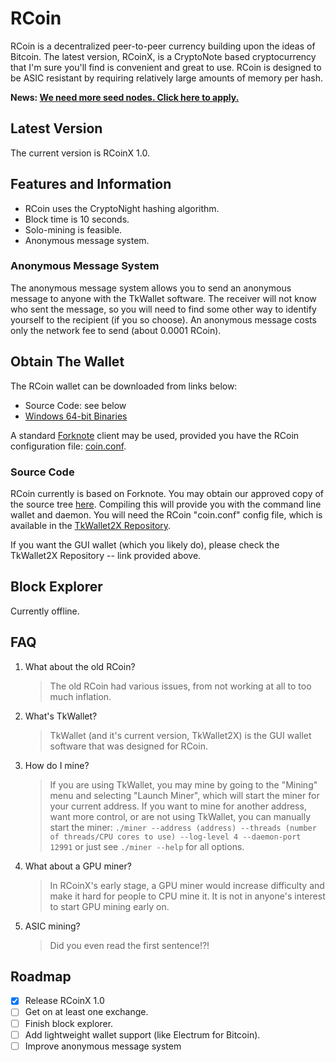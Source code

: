 # RCoin

RCoin is a decentralized peer-to-peer currency building upon the ideas of Bitcoin. The latest version, RCoinX, is a CryptoNote based cryptocurrency that I'm sure you'll find is convenient and great to use. RCoin is designed to be ASIC resistant by requiring relatively
large amounts of memory per hash.

**News: [We need more seed nodes. Click here to apply.](https://github.com/tinyrcoin/tkwallet/issues/1)**

## Latest Version

The current version is RCoinX 1.0.

## Features and Information

* RCoin uses the CryptoNight hashing algorithm.
* Block time is 10 seconds.
* Solo-mining is feasible.
* Anonymous message system.

### Anonymous Message System

The anonymous message system allows you to send an anonymous message to anyone with the TkWallet software. The receiver will not know who sent the message, so you will need to find some other way to identify yourself to the recipient (if you so choose). An anonymous message costs only the network fee to send (about 0.0001 RCoin).

## Obtain The Wallet

The RCoin wallet can be downloaded from links below:

* Source Code: see below
* [Windows 64-bit Binaries](/wallet-win64.zip)

A standard [Forknote](http://forknote.net) client may be used, provided you have the RCoin configuration file: [coin.conf](https://github.com/tinyrcoin/tkwallet/raw/master/coin.conf).

### Source Code

RCoin currently is based on Forknote. You may obtain our approved copy of the source tree [here](http://github.com/tinyrcoin/forknote). Compiling this will provide you with the command line wallet and daemon. You will need the RCoin "coin.conf" config file, which is available in the [TkWallet2X Repository](https://github.com/tinyrcoin/tkwallet).

If you want the GUI wallet (which you likely do), please check the TkWallet2X Repository -- link provided above.

## Block Explorer

Currently offline.

## FAQ

1. What about the old RCoin?
   > The old RCoin had various issues, from not working at all to too much inflation.
   
2. What's TkWallet?
   > TkWallet (and it's current version, TkWallet2X) is the GUI wallet software that was designed for RCoin.
   
3. How do I mine?
   > If you are using TkWallet, you may mine by going to the "Mining" menu and selecting "Launch Miner", which will start the miner for your current address.
   > If you want to mine for another address, want more control, or are not using TkWallet, you can manually start the miner:
   `./miner --address (address) --threads (number of threads/CPU cores to use) --log-level 4 --daemon-port 12991` or just see `./miner --help` for all options.
   
4. What about a GPU miner?
   > In RCoinX's early stage, a GPU miner would increase difficulty and make it hard for people to CPU mine it. It is not in anyone's interest to start GPU mining early on.
   
5. ASIC mining?
   > Did you even read the first sentence!?!
   
## Roadmap

- [x] Release RCoinX 1.0
- [ ] Get on at least one exchange.
- [ ] Finish block explorer.
- [ ] Add lightweight wallet support (like Electrum for Bitcoin).
- [ ] Improve anonymous message system
